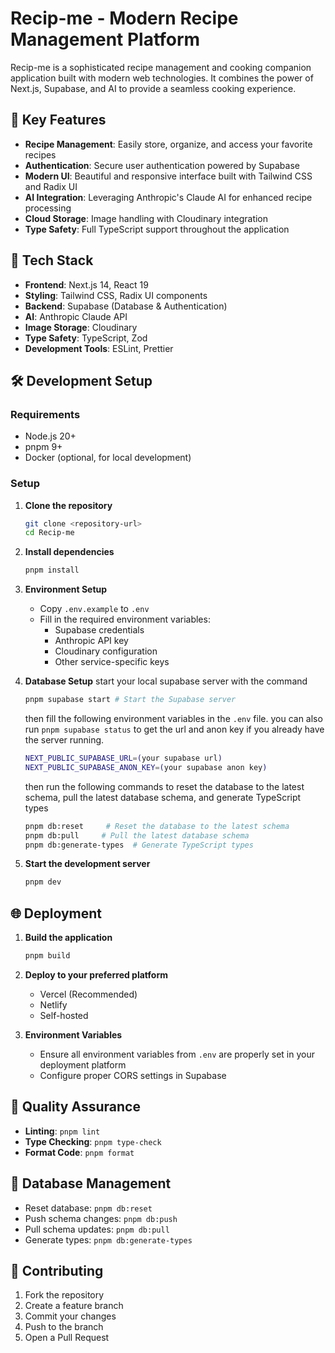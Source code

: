 # Recip-me - Modern Recipe Management Platform

Recip-me is a sophisticated recipe management and cooking companion application built with modern web technologies. It combines the power of Next.js, Supabase, and AI to provide a seamless cooking experience.

## 🌟 Key Features

- **Recipe Management**: Easily store, organize, and access your favorite recipes
- **Authentication**: Secure user authentication powered by Supabase
- **Modern UI**: Beautiful and responsive interface built with Tailwind CSS and Radix UI
- **AI Integration**: Leveraging Anthropic's Claude AI for enhanced recipe processing
- **Cloud Storage**: Image handling with Cloudinary integration
- **Type Safety**: Full TypeScript support throughout the application

## 🚀 Tech Stack

- **Frontend**: Next.js 14, React 19
- **Styling**: Tailwind CSS, Radix UI components
- **Backend**: Supabase (Database & Authentication)
- **AI**: Anthropic Claude API
- **Image Storage**: Cloudinary
- **Type Safety**: TypeScript, Zod
- **Development Tools**: ESLint, Prettier

## 🛠️ Development Setup

### Requirements

- Node.js 20+
- pnpm 9+
- Docker (optional, for local development)

### Setup

1. **Clone the repository**

   ```bash
   git clone <repository-url>
   cd Recip-me
   ```

2. **Install dependencies**

   ```bash
   pnpm install
   ```

3. **Environment Setup**

   - Copy `.env.example` to `.env`
   - Fill in the required environment variables:
     - Supabase credentials
     - Anthropic API key
     - Cloudinary configuration
     - Other service-specific keys

4. **Database Setup**
   start your local supabase server with the command

   ```bash
   pnpm supabase start # Start the Supabase server
   ```

   then fill the following environment variables in the `.env` file. you can also run `pnpm supabase status` to get the url and anon key if you already have the server running.

   ```bash
   NEXT_PUBLIC_SUPABASE_URL=(your supabase url)
   NEXT_PUBLIC_SUPABASE_ANON_KEY=(your supabase anon key)
   ```

   then run the following commands to reset the database to the latest schema, pull the latest database schema, and generate TypeScript types

   ```bash
   pnpm db:reset     # Reset the database to the latest schema
   pnpm db:pull     # Pull the latest database schema
   pnpm db:generate-types  # Generate TypeScript types
   ```

5. **Start the development server**
   ```bash
   pnpm dev
   ```

## 🌐 Deployment

1. **Build the application**

   ```bash
   pnpm build
   ```

2. **Deploy to your preferred platform**

   - Vercel (Recommended)
   - Netlify
   - Self-hosted

3. **Environment Variables**
   - Ensure all environment variables from `.env` are properly set in your deployment platform
   - Configure proper CORS settings in Supabase

## 🧪 Quality Assurance

- **Linting**: `pnpm lint`
- **Type Checking**: `pnpm type-check`
- **Format Code**: `pnpm format`

## 📝 Database Management

- Reset database: `pnpm db:reset`
- Push schema changes: `pnpm db:push`
- Pull schema updates: `pnpm db:pull`
- Generate types: `pnpm db:generate-types`

## 🤝 Contributing

1. Fork the repository
2. Create a feature branch
3. Commit your changes
4. Push to the branch
5. Open a Pull Request
